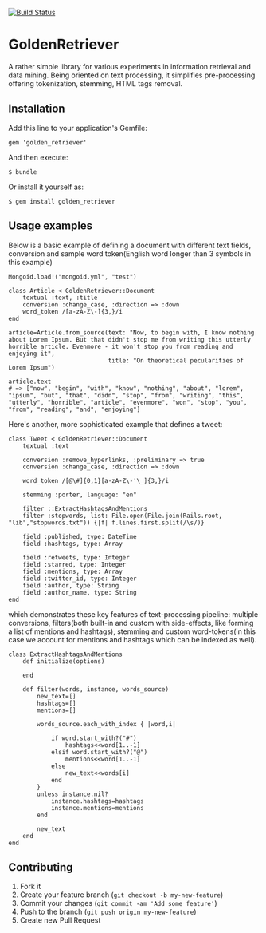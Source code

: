 [![Build Status](https://travis-ci.org/keynmol/golden_retriever.png)](https://travis-ci.org/keynmol/golden_retriever)
# GoldenRetriever

A rather simple library for various experiments in information retrieval and data mining. Being oriented on text processing, it simplifies pre-processing offering tokenization, stemming, HTML tags removal.

## Installation

Add this line to your application's Gemfile:

    gem 'golden_retriever'

And then execute:

    $ bundle

Or install it yourself as:

    $ gem install golden_retriever

## Usage examples
Below is a basic example of defining a document with different text fields, conversion and sample word token(English word longer than 3 symbols in this example)

	Mongoid.load!("mongoid.yml", "test")

	class Article < GoldenRetriever::Document
		textual :text, :title
		conversion :change_case, :direction => :down
		word_token /[a-zA-Z\-]{3,}/i
	end

	article=Article.from_source(text: "Now, to begin with, I know nothing about Lorem Ipsum. But that didn't stop me from writing this utterly horrible article. Evenmore - it won't stop you from reading and enjoying it", 
								title: "On theoretical pecularities of Lorem Ipsum")

	article.text
	# => ["now", "begin", "with", "know", "nothing", "about", "lorem", "ipsum", "but", "that", "didn", "stop", "from", "writing", "this", "utterly", "horrible", "article", "evenmore", "won", "stop", "you", "from", "reading", "and", "enjoying"]
	
Here's another, more sophisticated example that defines a tweet:

	class Tweet < GoldenRetriever::Document
		textual :text
		
		conversion :remove_hyperlinks, :preliminary => true
		conversion :change_case, :direction => :down
	
		word_token /[@\#]{0,1}[a-zA-Z\-'\_]{3,}/i
	
		stemming :porter, language: "en"
	
		filter ::ExtractHashtagsAndMentions
		filter :stopwords, list: File.open(File.join(Rails.root, "lib","stopwords.txt")) {|f| f.lines.first.split(/\s/)}
	
		field :published, type: DateTime
		field :hashtags, type: Array
	
		field :retweets, type: Integer
		field :starred, type: Integer
		field :mentions, type: Array
		field :twitter_id, type: Integer
		field :author, type: String
		field :author_name, type: String
	end
	
which demonstrates these key features of text-processing pipeline: multiple conversions, filters(both built-in and custom with side-effects, like forming a list of mentions and hashtags), stemming and custom word-tokens(in this case we account for mentions and hashtags which can be indexed as well).

	class ExtractHashtagsAndMentions
		def initialize(options)
	
		end
	
		def filter(words, instance, words_source)
			new_text=[]
			hashtags=[]
			mentions=[]
	
			words_source.each_with_index { |word,i|
				
				if word.start_with?("#")
					hashtags<<word[1..-1]
				elsif word.start_with?("@")
					mentions<<word[1..-1]
				else
					new_text<<words[i]
				end
			}
			unless instance.nil?
				instance.hashtags=hashtags
				instance.mentions=mentions
			end
	
			new_text
		end
	end


## Contributing

1. Fork it
2. Create your feature branch (`git checkout -b my-new-feature`)
3. Commit your changes (`git commit -am 'Add some feature'`)
4. Push to the branch (`git push origin my-new-feature`)
5. Create new Pull Request
